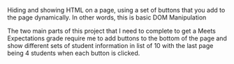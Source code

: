 Hiding and showing HTML on a page, using a set of buttons that you add to the page dynamically. In other words, this is basic DOM Manipulation

The two main parts of this project that I need to complete to get a Meets Expectations grade require me to add buttons to the bottom of the page and show different sets of student information in list of 10 with the last page being 4 students when each button is clicked.

